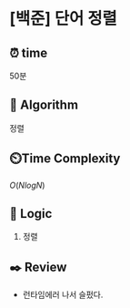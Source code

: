 # [백준] 단어 정렬

## ⏰  **time**

50분

## :pushpin: **Algorithm**

정렬

## ⏲️**Time Complexity**

$O(NlogN)$ 

## :round_pushpin: **Logic**
1. 정렬

## :black_nib: **Review**
- 런타임에러 나서 슬펐다.
